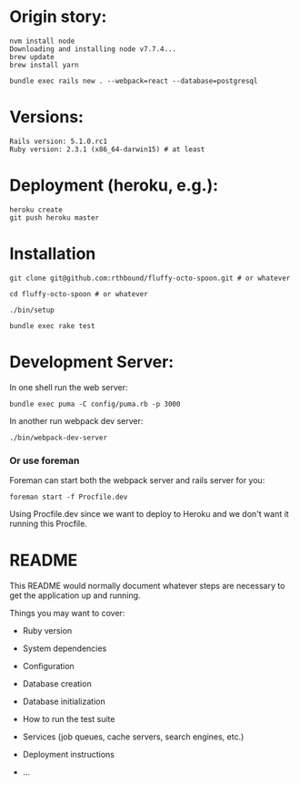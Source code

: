 # Origin story:

    nvm install node
    Downloading and installing node v7.7.4...
    brew update
    brew install yarn

    bundle exec rails new . --webpack=react --database=postgresql

# Versions:

    Rails version: 5.1.0.rc1
    Ruby version: 2.3.1 (x86_64-darwin15) # at least

# Deployment (heroku, e.g.):

    heroku create
    git push heroku master

# Installation

    git clone git@github.com:rthbound/fluffy-octo-spoon.git # or whatever

    cd fluffy-octo-spoon # or whatever

    ./bin/setup

    bundle exec rake test

# Development Server:


In one shell run the web server:

    bundle exec puma -C config/puma.rb -p 3000

In another run webpack dev server:

    ./bin/webpack-dev-server

### Or use foreman

Foreman can start both the webpack server and rails server for you:

    foreman start -f Procfile.dev

Using Procfile.dev since we want to deploy to Heroku and we don't want it running this Procfile.

# README

This README would normally document whatever steps are necessary to get the
application up and running.

Things you may want to cover:

* Ruby version

* System dependencies

* Configuration

* Database creation

* Database initialization

* How to run the test suite

* Services (job queues, cache servers, search engines, etc.)

* Deployment instructions

* ...


